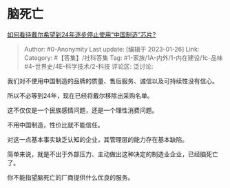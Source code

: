 # 脑死亡
[如何看待戴尔希望到24年逐步停止使用“中国制造”芯片?](https://www.zhihu.com/question/577081728/answer/2861056857)

> Author: #0-Anonymity
> Last update: [编辑于 2023-01-26]
> Link:
> Category: #【答集】/社科答集
> Tag: #1-家族/1A-内外/1-内在建设/1c-品味 #4-世界史/4E-科学技术/2-科技
> 评论区:
> 泛讨论:

我们对不使用中国制造的品牌的质量、售后服务、诚信以及可持续性没有信心。

所以不必等到24年，现在已经将戴尔移除出采购名单。

这不仅仅是一个民族感情问题，还是一个理性消费问题。

不用中国制造，性价比就不能信任。

对这一点基本事实缺乏认知的企业，其管理层的能力存在基本缺陷。

简单来说，就是不出于外部压力、主动做出这种决定的制造业企业，已经脑死亡了。

你不能指望脑死亡的厂商提供什么优良的服务。
